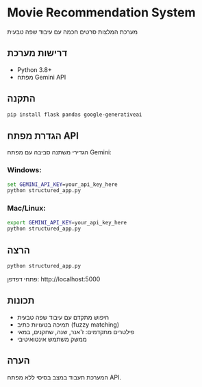 # Movie Recommendation System
מערכת המלצות סרטים חכמה עם עיבוד שפה טבעית

## דרישות מערכת
- Python 3.8+
- מפתח Gemini API

## התקנה
```bash
pip install flask pandas google-generativeai
```

## הגדרת מפתח API
הגדירי משתנה סביבה עם מפתח Gemini:

### Windows:
```cmd
set GEMINI_API_KEY=your_api_key_here
python structured_app.py
```

### Mac/Linux:
```bash
export GEMINI_API_KEY=your_api_key_here
python structured_app.py
```

## הרצה
```bash
python structured_app.py
```
פתחי דפדפן: http://localhost:5000

## תכונות
- חיפוש מתקדם עם עיבוד שפה טבעית
- תמיכה בטעויות כתיב (fuzzy matching)
- פילטרים מתקדמים: ז'אנר, שנה, שחקנים, במאי
- ממשק משתמש אינטואיטיבי

## הערה
המערכת תעבוד במצב בסיסי ללא מפתח API.